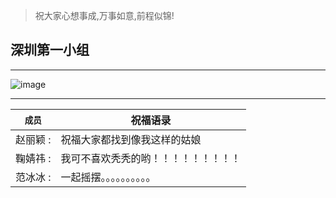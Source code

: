 > 祝大家心想事成,万事如意,前程似锦!
## 深圳第一小组
---
![image](http://wx2.sinaimg.cn/bmiddle/006APoFYly1g2jtwxwaiyj306o06ojri.jpg)

---

`成员` | 祝福语录
---|---
赵丽颖 : | 祝福大家都找到像我这样的姑娘
鞠婧祎 : | 我可不喜欢秃秃的哟！！！！！！！！！
范冰冰 : | 一起摇摆。。。。。。。。。。